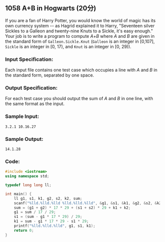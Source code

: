 ##  **1058** **A+B in Hogwarts** (20分)

If you are a fan of Harry Potter, you would know the world of magic has its own currency system -- as Hagrid explained it to Harry, "Seventeen silver Sickles to a Galleon and twenty-nine Knuts to a Sickle, it's easy enough." Your job is to write a program to compute *A*+*B* where *A* and *B* are given in the standard form of `Galleon.Sickle.Knut` (`Galleon` is an integer in [0,107], `Sickle` is an integer in [0, 17), and `Knut` is an integer in [0, 29)).

### Input Specification:

Each input file contains one test case which occupies a line with *A* and *B* in the standard form, separated by one space.

### Output Specification:

For each test case you should output the sum of *A* and *B* in one line, with the same format as the input.

### Sample Input:

```in
3.2.1 10.16.27
```

### Sample Output:

```out
14.1.28
```

### Code:

```c++
#include <iostream>
using namespace std;

typedef long long ll;

int main() {
    ll g1, s1, k1, g2, s2, k2, sum;
    scanf("%lld.%lld.%lld %lld.%lld.%lld", &g1, &s1, &k1, &g2, &s2, &k2);
    sum = (g1 + g2) * 17 * 29 + (s1 + s2) * 29 + k1 + k2;
    g1 = sum / 17 / 29;
    s1 = (sum - g1 * 17 * 29) / 29;
    k1 = sum - g1 * 17 * 29 - s1 * 29;
    printf("%lld.%lld.%lld", g1, s1, k1);
    return 0;
}
```

